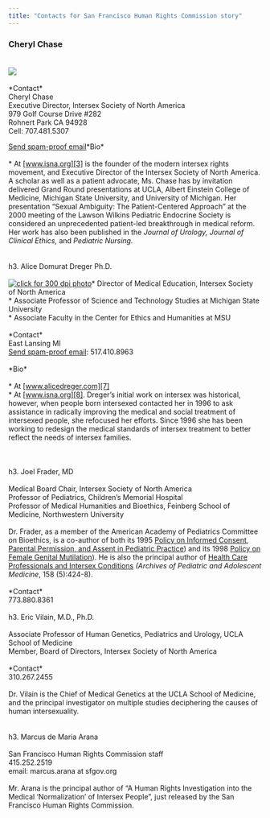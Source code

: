 ```yaml
---
title: "Contacts for San Francisco Human Rights Commission story"
---
```


### Cheryl Chase<br><br>

![][1] <br><br>\*Contact\*<br>Cheryl Chase<br>Executive Director, Intersex Society of North America<br>979 Golf Course Drive #282<br>Rohnert Park CA 94928<br>Cell: 707.481.5307<br>

[Send spam-proof email][2]\*Bio\*<br><br>* At [www.isna.org][3] is the founder of the modern intersex rights movement, and Executive Director of the Intersex Society of North America. A scholar as well as a patient advocate, Ms. Chase has by invitation delivered Grand Round presentations at <span class="caps">UCLA</span>, Albert Einstein College of Medicine, Michigan State University, and University of Michigan. Her presentation &#8220;Sexual Ambiguity: The Patient-Centered Approach&#8221; at the 2000 meeting of the Lawson Wilkins Pediatric Endocrine Society is considered an unprecedented patient-led breakthrough in medical reform. Her work has also been published in the _Journal of Urology, Journal of Clinical Ethics,_ and _Pediatric Nursing._ <br><br><br>h3. Alice Domurat Dreger Ph.D.<br><br>[![click for 300 dpi photo][4]][5]\* Director of Medical Education, Intersex Society of North America<br>\* Associate Professor of Science and Technology Studies at Michigan State University<br>* Associate Faculty in the Center for Ethics and Humanities at <span class="caps">MSU</span><br><br>\*Contact\*<br>East Lansing MI <br>[Send spam-proof email][6]: 517.410.8963<br><br>\*Bio\*<br><br>* At [www.alicedreger.com][7] <br>* At [www.isna.org][8]. Dreger&#8217;s initial work on intersex was historical, however, when people born intersexed contacted her in 1996 to ask assistance in radically improving the medical and social treatment of intersexed people, she refocused her efforts. Since 1996 she has been working to redesign the medical standards of intersex treatment to better reflect the needs of intersex families.<br><br><br><br>h3. Joel Frader, MD<br><br>Medical Board Chair, Intersex Society of North America<br>Professor of Pediatrics, Children&#8217;s Memorial Hospital<br>Professor of Medical Humanities and Bioethics, Feinberg School of Medicine, Northwestern University<br><br>Dr. Frader, as a member of the American Academy of Pediatrics Committee on Bioethics, is a co-author of both its 1995 [Policy on Informed Consent, Parental Permission, and Assent in Pediatric Practice][9]) and its 1998 [Policy on Female Genital Mutilation][10]). He is also the principal author of [Health Care Professionals and Intersex Conditions][11] _(Archives of Pediatric and Adolescent Medicine_, 158 (5):424-8).<br><br>\*Contact\*<br>773.880.8361<br><br>h3. Eric Vilain, M.D., Ph.D.<br><br>Associate Professor of Human Genetics, Pediatrics and Urology, <span class="caps">UCLA</span> School of Medicine<br>Member, Board of Directors, Intersex Society of North America<br><br>\*Contact\*<br>310.267.2455<br><br>Dr. Vilain is the Chief of Medical Genetics at the <span class="caps">UCLA</span> School of Medicine, and the principal investigator on multiple studies deciphering the causes of human intersexuality.<br><br><br>h3. Marcus de Maria Arana<br><br>San Francisco Human Rights Commission staff<br>415.252.2519<br>email: marcus.arana at sfgov.org<br><br>Mr. Arana is the principal author of &#8220;A Human Rights Investigation into the Medical &#8216;Normalization&#8217; of Intersex People&#8221;, just released by the San Francisco Human Rights Commission.<br><br><br>

 [1]: /img/about/cheryl4.jpg
 [2]: /pressroom/contact/chase
 [3]: http://www.isna.org/about/chaseCheryl
 [4]: /img/about/alice2.jpg "click for 300 dpi photo"
 [5]: /files/images/dreger.jpg
 [6]: http://www.alicedreger.com/contactCell
 [7]: http://www.alicedreger.com
 [8]: http://www.isna.org/about/dregerDr
 [9]: http://aappolicy.aappublications.org/cgi/reprint/pediatrics%3B95/2/314.pdf
 [10]: http://aappolicy.aappublications.org/cgi/content/abstract/pediatrics%3B102/1/153
 [11]: /pdf/Frader2004.pdf